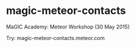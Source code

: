 # magic-meteor-contacts
MaGIC Academy: Meteor Workshop (30 May 2015)

Try: magic-meteor-contacts.meteor.com
